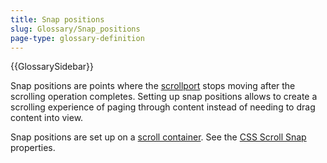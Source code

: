 ```yaml
---
title: Snap positions
slug: Glossary/Snap_positions
page-type: glossary-definition
---
```


{{GlossarySidebar}}

Snap positions are points where the [scrollport](/en-US/docs/Glossary/Scrollport) stops moving after the scrolling operation completes. Setting up snap positions allows to create a scrolling experience of paging through content instead of needing to drag content into view.

Snap positions are set up on a [scroll container](/en-US/docs/Glossary/Scroll_container). See the [CSS Scroll Snap](/en-US/docs/Web/CSS/CSS_Scroll_Snap) properties.
